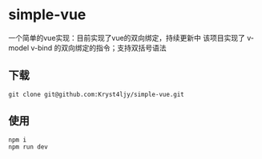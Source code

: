 # simple-vue
一个简单的vue实现：目前实现了vue的双向绑定，持续更新中
该项目实现了 v-model v-bind 的双向绑定的指令；支持双括号语法

## 下载

```
git clone git@github.com:Kryst4ljy/simple-vue.git
```

## 使用

```
npm i
npm run dev
```

